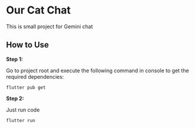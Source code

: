 # Our Cat Chat

This is small project for Gemini chat

## How to Use 

**Step 1:**

Go to project root and execute the following command in console to get the required dependencies: 

```
flutter pub get 
```

**Step 2:**

Just run code

```
flutter run
```
